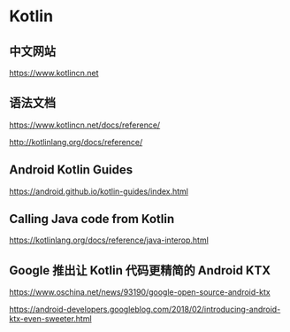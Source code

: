 Kotlin
======

## 中文网站

https://www.kotlincn.net

## 语法文档

https://www.kotlincn.net/docs/reference/

http://kotlinlang.org/docs/reference/

## Android Kotlin Guides

https://android.github.io/kotlin-guides/index.html

## Calling Java code from Kotlin

https://kotlinlang.org/docs/reference/java-interop.html

## Google 推出让 Kotlin 代码更精简的 Android KTX

https://www.oschina.net/news/93190/google-open-source-android-ktx

https://android-developers.googleblog.com/2018/02/introducing-android-ktx-even-sweeter.html


